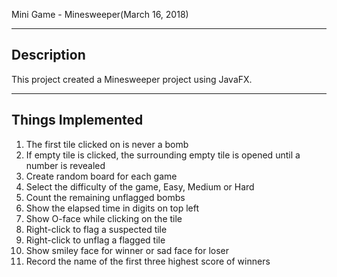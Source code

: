 Mini Game - Minesweeper(March 16, 2018)

------------------------------------------------------------
Description
------------------------------------------------------------
This project created a Minesweeper project using JavaFX.

------------------------------------------------------------
Things Implemented
------------------------------------------------------------
1. The first tile clicked on is never a bomb
2. If empty tile is clicked, the surrounding empty tile is opened until a number is revealed
3. Create random board for each game
4. Select the difficulty of the game, Easy, Medium or Hard
5. Count the remaining unflagged bombs
6. Show the elapsed time in digits on top left
7. Show O-face while clicking on the tile
8. Right-click to flag a suspected tile
9. Right-click to unflag a flagged tile
10. Show smiley face for winner or sad face for loser
11. Record the name of the first three highest score of winners
